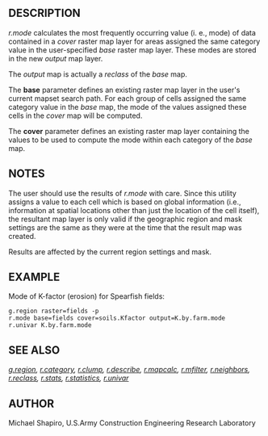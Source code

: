 ## DESCRIPTION

*r.mode* calculates the most frequently occurring value (i. e., mode) of
data contained in a *cover* raster map layer for areas assigned the same
category value in the user-specified *base* raster map layer. These
modes are stored in the new *output* map layer.

The *output* map is actually a *reclass* of the *base* map.

The **base** parameter defines an existing raster map layer in the
user's current mapset search path. For each group of cells assigned the
same category value in the *base* map, the mode of the values assigned
these cells in the *cover* map will be computed.

The **cover** parameter defines an existing raster map layer containing
the values to be used to compute the mode within each category of the
*base* map.

## NOTES

The user should use the results of *r.mode* with care. Since this
utility assigns a value to each cell which is based on global
information (i.e., information at spatial locations other than just the
location of the cell itself), the resultant map layer is only valid if
the geographic region and mask settings are the same as they were at the
time that the result map was created.

Results are affected by the current region settings and mask.

## EXAMPLE

Mode of K-factor (erosion) for Spearfish fields:

```shell
g.region raster=fields -p
r.mode base=fields cover=soils.Kfactor output=K.by.farm.mode
r.univar K.by.farm.mode
```

## SEE ALSO

*[g.region](g.region.md), [r.category](r.category.md),
[r.clump](r.clump.md), [r.describe](r.describe.md),
[r.mapcalc](r.mapcalc.md), [r.mfilter](r.mfilter.md),
[r.neighbors](r.neighbors.md), [r.reclass](r.reclass.md),
[r.stats](r.stats.md), [r.statistics](r.statistics.md),
[r.univar](r.univar.md)*

## AUTHOR

Michael Shapiro, U.S.Army Construction Engineering Research Laboratory
